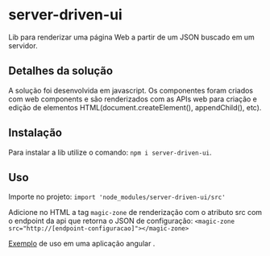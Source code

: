 # server-driven-ui

Lib para renderizar uma página Web a partir de um JSON buscado em um servidor.

## Detalhes da solução

A solução foi desenvolvida em javascript. Os componentes foram criados com web components e
são renderizados com as APIs web para criação e edição de elementos HTML(document.createElement(), appendChild(), etc).

## Instalação

Para instalar a lib utilize o comando: `npm i server-driven-ui`.

## Uso

Importe no projeto: `import 'node_modules/server-driven-ui/src'`

Adicione no HTML a tag `magic-zone` de renderização com o atributo src com o endpoint da api que retorna o JSON de configuração:
`<magic-zone src="http://[endpoint-configuracao]"></magic-zone>`

[Exemplo](https://github.com/ArthurFR/angular-server-driven-ui) de uso em uma aplicação angular .
